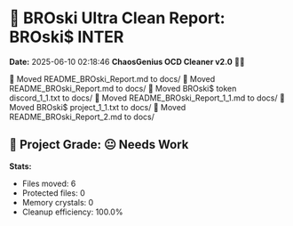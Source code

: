 # 🧹 BROski Ultra Clean Report: BROski$ INTER
**Date:** 2025-06-10 02:18:46
**ChaosGenius OCD Cleaner v2.0** 🧠💜

📁 Moved README_BROski_Report.md to docs/
📁 Moved README_BROski_Report.md to docs/
📁 Moved BROski$ token discord_1_1.txt to docs/
📁 Moved README_BROski_Report_1_1.md to docs/
📁 Moved BROski$ project_1_1.txt to docs/
📁 Moved README_BROski_Report_2.md to docs/

## 🧠 Project Grade: 😐 Needs Work
**Stats:**
- Files moved: 6
- Protected files: 0
- Memory crystals: 0
- Cleanup efficiency: 100.0%